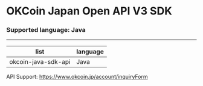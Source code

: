 # OKCoin Japan Open API V3 SDK

### Supported language: Java
---

|list|language|
|---|---|
|okcoin-java-sdk-api|Java|

API Support: https://www.okcoin.jp/account/inquiryForm

